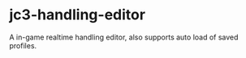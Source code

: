 # jc3-handling-editor
A in-game realtime handling editor, also supports auto load of saved profiles.
